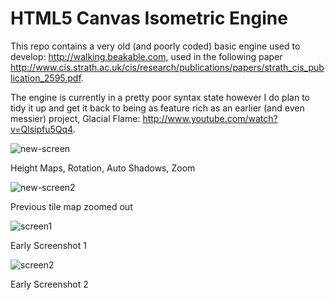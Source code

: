 HTML5 Canvas Isometric Engine
=========


This repo contains a very old (and poorly coded) basic engine used to develop: http://walking.beakable.com, used in the following paper http://www.cis.strath.ac.uk/cis/research/publications/papers/strath_cis_publication_2595.pdf.

The engine is currently in a pretty poor syntax state however I do plan to tidy it up and get it back to being as feature rich as an earlier (and even messier) project, Glacial Flame: http://www.youtube.com/watch?v=Qlsipfu5Qq4.


![new-screen](https://f.cloud.github.com/assets/1159739/1273886/fd76d006-2d5c-11e3-8dde-f9d83eba639b.png)

Height Maps, Rotation, Auto Shadows, Zoom

![new-screen2](https://f.cloud.github.com/assets/1159739/1273894/d760ad64-2d5d-11e3-9bf2-77319cce1fc6.png)

Previous tile map zoomed out


![screen1](https://f.cloud.github.com/assets/1159739/1267397/a8c33f7a-2cb9-11e3-8d82-2b5ec4c5f2aa.png)

Early Screenshot 1


![screen2](https://f.cloud.github.com/assets/1159739/1267395/94e0ea16-2cb9-11e3-9726-86f312bca9f9.png)

Early Screenshot 2 
